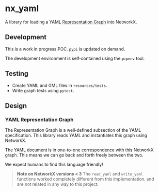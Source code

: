 # nx_yaml

A library for loading a YAML [Representation Graph] into NetworkX.

## Development

This is a work in progress POC.
`pypi` is updated on demand.

The development environment is self-contained using the `pipenv` tool.

## Testing

* Create YAML and GML files in `resources/tests`.
* Write graph tests using `pytest`.

## Design

### YAML Representation Graph

The Representation Graph is a well-defined subsection of the YAML specification.
This library reads YAML and instantiates this graph using NetworkX.

The YAML document is in one-to-one correspondence with this NetworkX graph.
This means we can go back and forth freely between the two.

We expect humans to find this language friendly!

> **Note on NetworkX versions < 3**
> The `read_yaml` and `write_yaml` functions worked completely different from this implementation.
> and are not related in any way to this project.

[Representation Graph]: https://yaml.org/spec/1.2-old/spec.html#id2763754
